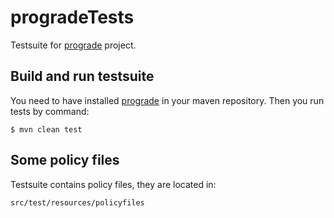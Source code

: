 # progradeTests

Testsuite for [prograde](https://github.com/olukas/pro-grade) project.

## Build and run testsuite

You need to have installed [prograde](https://github.com/olukas/pro-grade) in your maven repository. Then you run tests by command:

	$ mvn clean test

## Some policy files
Testsuite contains policy files, they are located in:

	src/test/resources/policyfiles
